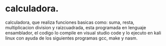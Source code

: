 # calculadora.
calculadora, que realiza funciones basicas como: suma, resta, multiplicacion division y raizcuadrada, esta programada en lenguaje ensamblador, el codigo lo compile en visual studio code y lo ejecuto en kali linux con ayuda de los siguientes programas gcc, make y nasm.
